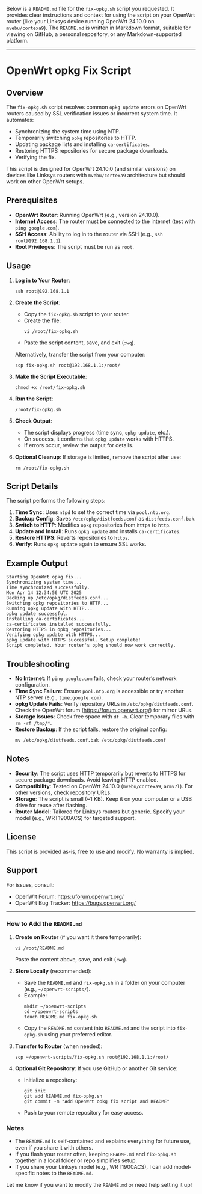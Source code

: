 Below is a `README.md` file for the `fix-opkg.sh` script you requested. It provides clear instructions and context for using the script on your OpenWrt router (like your Linksys device running OpenWrt 24.10.0 on `mvebu/cortexa9`). The `README.md` is written in Markdown format, suitable for viewing on GitHub, a personal repository, or any Markdown-supported platform.

---

# OpenWrt opkg Fix Script

## Overview

The `fix-opkg.sh` script resolves common `opkg update` errors on OpenWrt routers caused by SSL verification issues or incorrect system time. It automates:
- Synchronizing the system time using NTP.
- Temporarily switching `opkg` repositories to HTTP.
- Updating package lists and installing `ca-certificates`.
- Restoring HTTPS repositories for secure package downloads.
- Verifying the fix.

This script is designed for OpenWrt 24.10.0 (and similar versions) on devices like Linksys routers with `mvebu/cortexa9` architecture but should work on other OpenWrt setups.

## Prerequisites

- **OpenWrt Router**: Running OpenWrt (e.g., version 24.10.0).
- **Internet Access**: The router must be connected to the internet (test with `ping google.com`).
- **SSH Access**: Ability to log in to the router via SSH (e.g., `ssh root@192.168.1.1`).
- **Root Privileges**: The script must be run as `root`.

## Usage

1. **Log in to Your Router**:
   ```
   ssh root@192.168.1.1
   ```

2. **Create the Script**:
   - Copy the `fix-opkg.sh` script to your router.
   - Create the file:
     ```
     vi /root/fix-opkg.sh
     ```
   - Paste the script content, save, and exit (`:wq`).

   Alternatively, transfer the script from your computer:
   ```
   scp fix-opkg.sh root@192.168.1.1:/root/
   ```

3. **Make the Script Executable**:
   ```
   chmod +x /root/fix-opkg.sh
   ```

4. **Run the Script**:
   ```
   /root/fix-opkg.sh
   ```

5. **Check Output**:
   - The script displays progress (time sync, `opkg update`, etc.).
   - On success, it confirms that `opkg update` works with HTTPS.
   - If errors occur, review the output for details.

6. **Optional Cleanup**:
   If storage is limited, remove the script after use:
   ```
   rm /root/fix-opkg.sh
   ```

## Script Details

The script performs the following steps:
1. **Time Sync**: Uses `ntpd` to set the correct time via `pool.ntp.org`.
2. **Backup Config**: Saves `/etc/opkg/distfeeds.conf` as `distfeeds.conf.bak`.
3. **Switch to HTTP**: Modifies `opkg` repositories from `https` to `http`.
4. **Update and Install**: Runs `opkg update` and installs `ca-certificates`.
5. **Restore HTTPS**: Reverts repositories to `https`.
6. **Verify**: Runs `opkg update` again to ensure SSL works.

## Example Output

```
Starting OpenWrt opkg fix...
Synchronizing system time...
Time synchronized successfully.
Mon Apr 14 12:34:56 UTC 2025
Backing up /etc/opkg/distfeeds.conf...
Switching opkg repositories to HTTP...
Running opkg update with HTTP...
opkg update successful.
Installing ca-certificates...
ca-certificates installed successfully.
Restoring HTTPS in opkg repositories...
Verifying opkg update with HTTPS...
opkg update with HTTPS successful. Setup complete!
Script completed. Your router's opkg should now work correctly.
```

## Troubleshooting

- **No Internet**: If `ping google.com` fails, check your router’s network configuration.
- **Time Sync Failure**: Ensure `pool.ntp.org` is accessible or try another NTP server (e.g., `time.google.com`).
- **opkg Update Fails**: Verify repository URLs in `/etc/opkg/distfeeds.conf`. Check the OpenWrt forum (https://forum.openwrt.org/) for mirror URLs.
- **Storage Issues**: Check free space with `df -h`. Clear temporary files with `rm -rf /tmp/*`.
- **Restore Backup**: If the script fails, restore the original config:
  ```
  mv /etc/opkg/distfeeds.conf.bak /etc/opkg/distfeeds.conf
  ```

## Notes

- **Security**: The script uses HTTP temporarily but reverts to HTTPS for secure package downloads. Avoid leaving HTTP enabled.
- **Compatibility**: Tested on OpenWrt 24.10.0 (`mvebu/cortexa9`, `armv7l`). For other versions, check repository URLs.
- **Storage**: The script is small (~1 KB). Keep it on your computer or a USB drive for reuse after flashing.
- **Router Model**: Tailored for Linksys routers but generic. Specify your model (e.g., WRT1900ACS) for targeted support.

## License

This script is provided as-is, free to use and modify. No warranty is implied.

## Support

For issues, consult:
- OpenWrt Forum: https://forum.openwrt.org/
- OpenWrt Bug Tracker: https://bugs.openwrt.org/

---

### How to Add the `README.md`

1. **Create on Router** (if you want it there temporarily):
   ```
   vi /root/README.md
   ```
   Paste the content above, save, and exit (`:wq`).

2. **Store Locally** (recommended):
   - Save the `README.md` and `fix-opkg.sh` in a folder on your computer (e.g., `~/openwrt-scripts/`).
   - Example:
     ```
     mkdir ~/openwrt-scripts
     cd ~/openwrt-scripts
     touch README.md fix-opkg.sh
     ```
   - Copy the `README.md` content into `README.md` and the script into `fix-opkg.sh` using your preferred editor.

3. **Transfer to Router** (when needed):
   ```
   scp ~/openwrt-scripts/fix-opkg.sh root@192.168.1.1:/root/
   ```

4. **Optional Git Repository**:
   If you use GitHub or another Git service:
   - Initialize a repository:
     ```
     git init
     git add README.md fix-opkg.sh
     git commit -m "Add OpenWrt opkg fix script and README"
     ```
   - Push to your remote repository for easy access.

### Notes
- The `README.md` is self-contained and explains everything for future use, even if you share it with others.
- If you flash your router often, keeping `README.md` and `fix-opkg.sh` together in a local folder or repo simplifies setup.
- If you share your Linksys model (e.g., WRT1900ACS), I can add model-specific notes to the `README.md`.

Let me know if you want to modify the `README.md` or need help setting it up!
